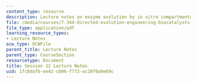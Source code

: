 ```yaml
---
content_type: resource
description: Lecture notes on enzyme evolution by in vitro compartmentalization (IVC).
file: /media/courses/7-344-directed-evolution-engineering-biocatalysts-spring-2008/1fc8dafbee42cb06f773ac28f0a0e69c_ses12_ln.pdf
file_type: application/pdf
learning_resource_types:
- Lecture Notes
ocw_type: OCWFile
parent_title: Lecture Notes
parent_type: CourseSection
resourcetype: Document
title: Session 12 Lecture Notes
uid: 1fc8dafb-ee42-cb06-f773-ac28f0a0e69c
---
```

